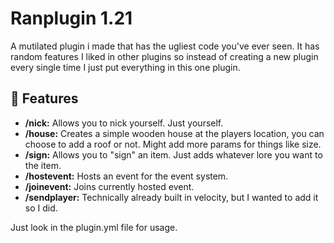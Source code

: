 # Ranplugin 1.21
A mutilated plugin i made that has the ugliest code you've ever seen. It has random features I liked in other plugins so instead of creating a new plugin every single time I just put everything in this one plugin.
## 🚀 Features

- **/nick:** Allows you to nick yourself. Just yourself.
- **/house:** Creates a simple wooden house at the players location, you can choose to add a roof or not. Might add more params for things like size.
- **/sign:** Allows you to "sign" an item. Just adds whatever lore you want to the item.
- **/hostevent:** Hosts an event for the event system.
- **/joinevent:** Joins currently hosted event.
- **/sendplayer:** Technically already built in velocity, but I wanted to add it so I did.

Just look in the plugin.yml file for usage.
